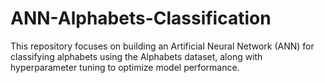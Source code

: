 # ANN-Alphabets-Classification
This repository focuses on building an Artificial Neural Network (ANN) for classifying alphabets using the Alphabets dataset, along with hyperparameter tuning to optimize model performance.
